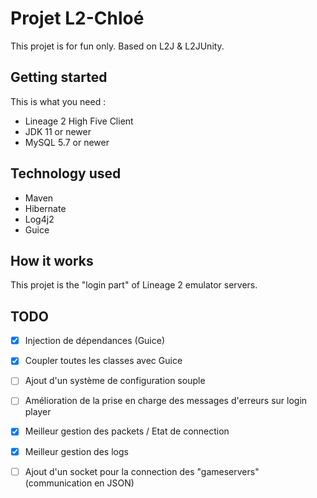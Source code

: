 # Projet L2-Chloé

This projet is for fun only. Based on L2J & L2JUnity.

## Getting started

This is what you need :

* Lineage 2 High Five Client
* JDK 11 or newer
* MySQL 5.7 or newer

## Technology used

* Maven
* Hibernate
* Log4j2
* Guice

## How it works

This projet is the "login part" of Lineage 2 emulator servers.

## TODO

 - [X] Injection de dépendances (Guice)
 - [X] Coupler toutes les classes avec Guice
 - [ ] Ajout d'un système de configuration souple
 - [ ] Amélioration de la prise en charge des messages d'erreurs sur login player
 - [X] Meilleur gestion des packets / Etat de connection
 - [X] Meilleur gestion des logs
 - [ ] Ajout d'un socket pour la connection des "gameservers" (communication en JSON)
 